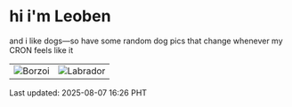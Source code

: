 # hi i'm Leoben

and i like dogs—so have some random dog pics that change whenever my CRON feels like it

|  |  |
|--------|----------|
| ![Borzoi](https://random-dog-vercel.vercel.app/api/random-borzoi?v=1754555177) | ![Labrador](https://random-dog-vercel.vercel.app/api/random-labrador?v=1754555177) |

Last updated: 2025-08-07 16:26 PHT
